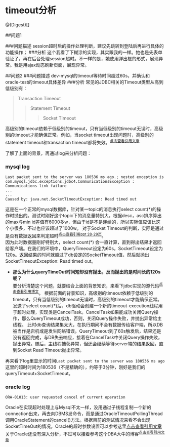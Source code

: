 timeout分析
==
@(Digest)[]


##问题1

###问题描述
session超时后的操作处理判断，建议先跳转到登陆后再进行具体的功能操作；
###分析
这个我看了下糊涂的实现，其实跟我的一样。她也是先表单验证了，再在后台处理session超时。不一样的是，她使用弹出框的形式，展现异常。我是用ajax动态刷新页面，展现异常。

##问题2
###问题描述
dev-mysql的timeout等待时间超过60s，并确认和oracle-test的timeout具体差异
###分析
常见的JDBC相关的Timeout类型从高到低级别有：
>Transaction Timeout
>>Statement Timeout
>>>Socket Timeout

高级别的timeout依赖于低级别的timeout，只有当低级别的timeout无误时，高级别的timeout才能确保正常。例如，当socket timeout出现问题时，高级别的statement timeout和transaction timeout都将失效。<sup>[点击查看引用文章][1]</sup>

了解了上面的背景，再通过log来分析问题：

### mysql log

```
Last packet sent to the server was 180536 ms ago.; nested exception is com.mysql.jdbc.exceptions.jdbc4.CommunicationsException : Communications link failure
...
...
Caused by: java.net.SocketTimeoutException: Read timed out
```

这是在一个正常的mysql数据库，针对某一topic的消息执行select count(\*)的操作时抛出的。测试时刚好这个topic下的消息量特别大，根据desc，asc排序算出的max与min id差值有6000多w，但由于id是不是连续的，所以实际值应该比这个小很多，不过也应该超过了1000w。
对于Socket Timeout的判断，实际是通过是否有数据返回来判定超时<sup>[点击查看引用ppt 28-29页][2]</sup>。  
因为此时数据量刚好特别大，select count(*) 会一直计算，直到得出结果才返回给客户端。在我们的环境中，QueryTimeout设定为60s，SocketTimeout设定为120s。返回结果的时间就超过了db设定的SocketTimeout值，然后就抛出SocketTimeoutException: Read timed out。

* **那么为什么queryTimeOut时间短却没有抛出，反而抛出的是时间长的120s呢？**  
要分析清楚这个问题，就要结合上面的背景知识，来看下jdbc实现的源代码<sup>[点击查看引用博文][3]</sup>。
	根据前面的背景知识，高级别的timeout依赖于低级别的timeout，只有当低级别的timeout无误时，高级别的timeout才能确保正常。
	发送了select count(*)后，db驱动会创建一个新的timeout-execution线程用于超时处理，实现类是CancelTask。CancelTask如果能成功关闭Query操作，那么QueryTimeout成功，否则，关闭Query操作失败，并抛出异常给主线程。
	此时db查询结果集太大，在执行期间不会有数据传给客户端，所以DB被当作是宕机或是发生网络错误。QueryTimeout到了60s触发后，结果还是没有返回完成，与DB失去响应，接着在CancelTask中关闭Query操作失败，抛出异常。随后，主线程捕获异常，但还会继续等待server端的结果返回，直到Socket Read Timeout抛出异常。
	
再来看下log里显示的时间`Last packet sent to the server was 180536 ms ago`  
	这里的超时时间为180536（不是精确的），约等于3分钟，刚好是我们的queryTimeout+SocketTimeout。

### oracle log

```
ORA-01013: user requested cancel of current operation
```
Oracle在实现超时处理上与Mysql不太一样，没用通过子线程复制一个新的connection出来，再去向DBMS发命令，而是通过OracleTimeoutPollingThread调用OracleStatement的cancel()方法。根据目前的测试情况来看不会出现SocketTimeOut的情况。Oracle的超时参数设置可以参考这里[点击查看引用文章][5]  
关于Oracle还没有深入分析，不过可以接着参考这个DBA大牛的博客<sup>[点击查看引用文章][4]</sup>

[1]:http://www.importnew.com/2466.html "深入理解JDBC的超时设置"
[2]:http://vdisk.weibo.com/s/Ey4_gkMI0fLp "JDBC优化的意外之旅---樊振华 28-29页"
[3]:http://iwinit.iteye.com/blog/1933399 "query timeout实现分析"
[4]:http://www.dbafree.net/?p=957 "Oracle querytimeout的说明"
[5]:http://www.dbafree.net/?p=1030 "Oracle 超时参数设置"